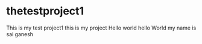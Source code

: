 # thetestproject1
This is my test project1
this is my project
Hello world
hello World
my name is sai ganesh
